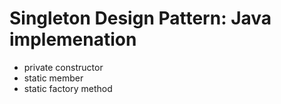 # Singleton Design Pattern: Java implemenation
* private constructor 
* static member
* static factory method
